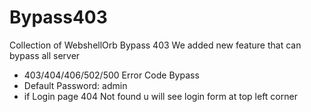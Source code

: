 # Bypass403
Collection of WebshellOrb Bypass 403
We added new feature that can bypass all server
- 403/404/406/502/500 Error Code Bypass
- Default Password: admin
- if Login page 404 Not found u will see login form at top left corner
